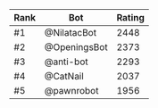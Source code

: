Rank|Bot|Rating
---|---|---
#1|@NilatacBot|2448
#2|@OpeningsBot|2373
#3|@anti-bot|2293
#4|@CatNail|2037
#5|@pawnrobot|1956
